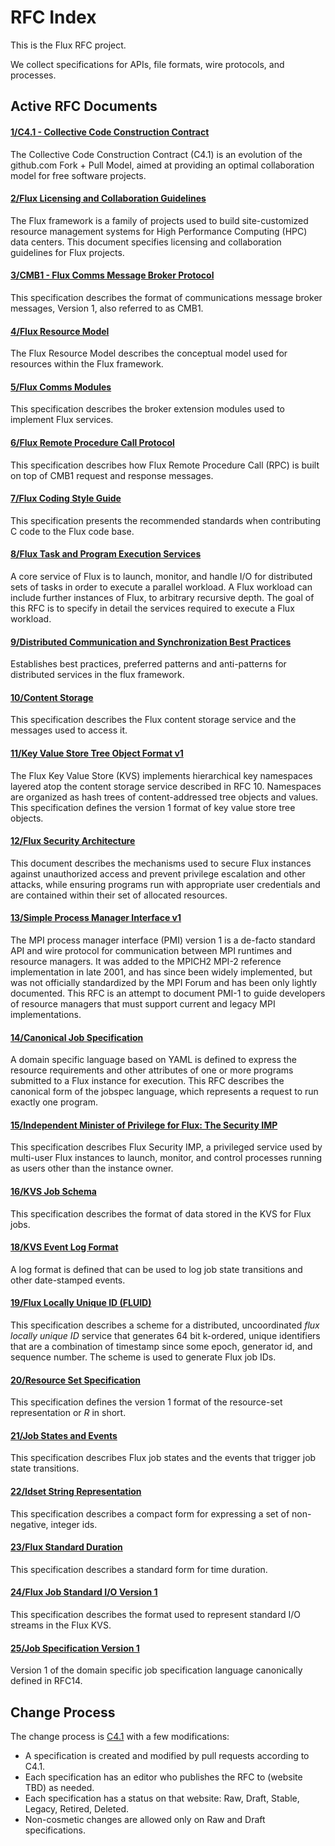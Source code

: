 RFC Index
=========

This is the Flux RFC project.

We collect specifications for APIs, file formats, wire protocols, and
processes.

Active RFC Documents
--------------------

#### [1/C4.1 - Collective Code Construction Contract](spec_1.rst)

The Collective Code Construction Contract (C4.1) is an evolution of
the github.com Fork + Pull Model, aimed at providing an optimal
collaboration model for free software projects.

#### [2/Flux Licensing and Collaboration Guidelines](spec_2.rst)

The Flux framework is a family of projects used to build
site-customized resource management systems for High Performance
Computing (HPC) data centers. This document specifies licensing and
collaboration guidelines for Flux projects.

#### [3/CMB1 - Flux Comms Message Broker Protocol](spec_3.rst)

This specification describes the format of communications message
broker messages, Version 1, also referred to as CMB1.

#### [4/Flux Resource Model](spec_4.rst)

The Flux Resource Model describes the conceptual model used for
resources within the Flux framework.

#### [5/Flux Comms Modules](spec_5.rst)

This specification describes the broker extension modules used to
implement Flux services.

#### [6/Flux Remote Procedure Call Protocol](spec_6.rst)

This specification describes how Flux Remote Procedure Call (RPC) is
built on top of CMB1 request and response messages.

#### [7/Flux Coding Style Guide](spec_7.rst)

This specification presents the recommended standards when
contributing C code to the Flux code base.

#### [8/Flux Task and Program Execution Services](spec_8.rst)

A core service of Flux is to launch, monitor, and handle I/O for
distributed sets of tasks in order to execute a parallel workload. A
Flux workload can include further instances of Flux, to arbitrary
recursive depth. The goal of this RFC is to specify in detail the
services required to execute a Flux workload.

#### [9/Distributed Communication and Synchronization Best Practices](spec_9.rst)

Establishes best practices, preferred patterns and anti-patterns for
distributed services in the flux framework.

#### [10/Content Storage](spec_10.rst)

This specification describes the Flux content storage service and
the messages used to access it.

#### [11/Key Value Store Tree Object Format v1](spec_11.rst)

The Flux Key Value Store (KVS) implements hierarchical key
namespaces layered atop the content storage service described in
RFC 10. Namespaces are organized as hash trees of content-addressed
tree objects and values. This specification defines the version 1
format of key value store tree objects.

#### [12/Flux Security Architecture](spec_12.rst)

This document describes the mechanisms used to secure Flux instances
against unauthorized access and prevent privilege escalation and
other attacks, while ensuring programs run with appropriate user
credentials and are contained within their set of allocated
resources.

#### [13/Simple Process Manager Interface v1](spec_13.rst)

The MPI process manager interface (PMI) version 1 is a de-facto
standard API and wire protocol for communication between MPI
runtimes and resource managers. It was added to the MPICH2 MPI-2
reference implementation in late 2001, and has since been widely
implemented, but was not officially standardized by the MPI Forum
and has been only lightly documented. This RFC is an attempt to
document PMI-1 to guide developers of resource managers that must
support current and legacy MPI implementations.

#### [14/Canonical Job Specification](spec_14.rst)

A domain specific language based on YAML is defined to express the
resource requirements and other attributes of one or more programs
submitted to a Flux instance for execution. This RFC describes the
canonical form of the jobspec language, which represents a request
to run exactly one program.

#### [15/Independent Minister of Privilege for Flux: The Security IMP](spec_15.rst)

This specification describes Flux Security IMP, a privileged service
used by multi-user Flux instances to launch, monitor, and control
processes running as users other than the instance owner.

#### [16/KVS Job Schema](spec_16.rst)

This specification describes the format of data stored in the KVS
for Flux jobs.

#### [18/KVS Event Log Format](spec_18.rst)

A log format is defined that can be used to log job state
transitions and other date-stamped events.

#### [19/Flux Locally Unique ID (FLUID)](spec_19.rst)

This specification describes a scheme for a distributed,
uncoordinated *flux locally unique ID* service that generates 64 bit
k-ordered, unique identifiers that are a combination of timestamp
since some epoch, generator id, and sequence number. The scheme is
used to generate Flux job IDs.

#### [20/Resource Set Specification](spec_20.rst)

This specification defines the version 1 format of the resource-set
representation or *R* in short.

#### [21/Job States and Events](spec_21.rst)

This specification describes Flux job states and the events that
trigger job state transitions.

#### [22/Idset String Representation](spec_22.rst)

This specification describes a compact form for expressing a set of
non-negative, integer ids.

#### [23/Flux Standard Duration](spec_23.rst)

This specification describes a standard form for time duration.

#### [24/Flux Job Standard I/O Version 1](spec_24.rst)

This specification describes the format used to represent standard
I/O streams in the Flux KVS.

#### [25/Job Specification Version 1](spec_25.rst)

Version 1 of the domain specific job specification language
canonically defined in RFC14.

Change Process
--------------

The change process is [C4.1](spec_1.rst) with
a few modifications:

-   A specification is created and modified by pull requests according
    to C4.1.
-   Each specification has an editor who publishes the RFC to (website
    TBD) as needed.
-   Each specification has a status on that website: Raw, Draft, Stable,
    Legacy, Retired, Deleted.
-   Non-cosmetic changes are allowed only on Raw and Draft
    specifications.
